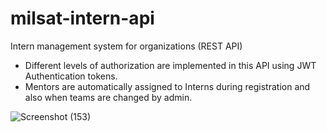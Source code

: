 # milsat-intern-api
Intern management system for organizations (REST API)

- Different levels of authorization are implemented in this API using JWT Authentication tokens.
- Mentors are automatically assigned to Interns during registration and also when teams are changed by admin.

![Screenshot (153)](https://user-images.githubusercontent.com/105202204/187760777-a26a1c7c-d32d-455e-aba8-ec218dd2c467.png)
